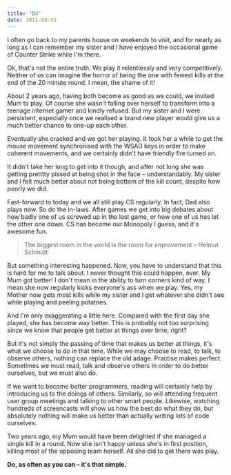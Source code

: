```yaml
---
title: "Do"
date: 2011-08-31
---
```

I often go back to my parents house on weekends to visit, and for nearly as long as I can remember my sister and I have enjoyed the occasional game of Counter Strike while I'm there.

Ok, that's not the entire truth. We play it relentlessly and very competitively. Neither of us can imagine the horror of being the one with fewest kills at the end of the 20 minute round. I mean, the shame of it!

About 2 years ago, having both become as good as we could, we invited Mum to play. Of course she wasn't falling over herself to transform into a teenage internet gamer and kindly refused. But my sister and I were persistent, especially once we realised a brand new player would give us a much better chance to one-up each other.

Eventually she cracked and we got her playing. It took her a while to get the mouse movement synchronised with the WSAD keys in order to make coherent movements, and we certainly didn't have friendly fire turned on.

It didn't take her long to get into it though, and after not long she was getting pretttty pissed at being shot in the face – understandably. My sister and I felt much better about not being bottom of the kill count, despite how poorly we did.

Fast-forward to today and we all still play CS regularly. In fact, Dad also plays now. So do the in-laws. After games we get into big debates about how badly one of us screwed up in the last game, or how one of us has let the other one down. CS has become our Monopoly I guess, and it's awesome fun.

> The biggest room in the world is the room for improvement – Helmut Schmidt

But something interesting happened. Now, you have to understand that this is hard for me to talk about. I never thought this could happen, ever. My Mum got better! I don't mean in the ability to turn corners kind of way. I mean she now regularly kicks everyone's ass when we play. Yes, my Mother now gets most kills while my sister and I get whatever she didn't see while playing and peeling potatoes.

And I'm only exaggerating a little here. Compared with the first day she played, she has become way better. This is probably not too surprising since we know that people get better at things over time, right?

But it's not simply the passing of time that makes us better at things, it's what we choose to do in that time. While we may choose to read, to talk, to observe others, nothing can replace the old adage. Practise makes perfect. Sometimes we must read, talk and observe others in order to do better ourselves, but we must also do.

If we want to become better programmers, reading will certainly help by introducing us to the doings of others. Similarly, so will attending frequent user group meetings and talking to other smart people. Likewise, watching hundreds of screencasts will show us how the best do what they do, but absolutely nothing will make us better than actually writing lots of code ourselves.

Two years ago, my Mum would have been delighted if she managed a single kill in a round. Now she isn't happy unless she's in first position, killing most of the opposing team herself. All she did to get there was play.

**Do, as often as you can – it's that simple.**